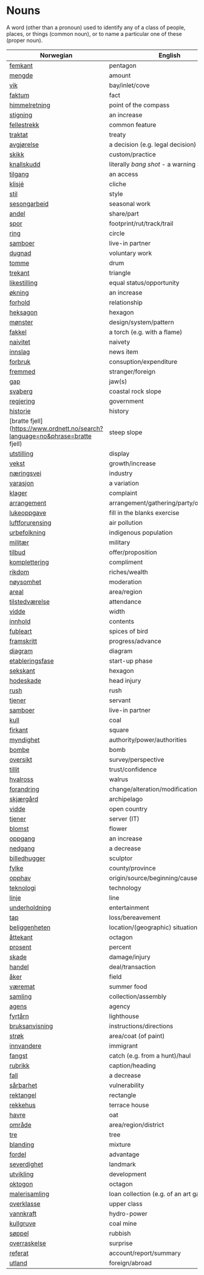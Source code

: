 # Nouns

A word (other than a pronoun) used to identify any of a class of people, places, or things (common noun), or to name a particular one of these (proper noun).

| Norwegian | English | Gender |
| --- | --- | --- |
| [femkant](https://www.ordnett.no/search?language=no&phrase=femkant) | pentagon | m |
| [mengde](https://www.ordnett.no/search?language=no&phrase=mengde) | amount | m |
| [vik](https://www.ordnett.no/search?language=no&phrase=vik) | bay/inlet/cove | m |
| [faktum](https://www.ordnett.no/search?language=no&phrase=faktum) | fact | i |
| [himmelretning](https://www.ordnett.no/search?language=no&phrase=himmelretning) | point of the compass | m |
| [stigning](https://www.ordnett.no/search?language=no&phrase=stigning) | an increase | m |
| [fellestrekk](https://www.ordnett.no/search?language=no&phrase=fellestrekk) | common feature | i |
| [traktat](https://www.ordnett.no/search?language=no&phrase=traktat) | treaty | m |
| [avgjørelse](https://www.ordnett.no/search?language=no&phrase=avgjørelse) | a decision (e.g. legal decision) | m |
| [skikk](https://www.ordnett.no/search?language=no&phrase=skikk) | custom/practice | m |
| [knallskudd](https://www.ordnett.no/search?language=no&phrase=knallskudd) | literally _bang shot_ - a warning shot gun | i |
| [tilgang](https://www.ordnett.no/search?language=no&phrase=tilgang) | an access | i |
| [klisjé](https://www.ordnett.no/search?language=no&phrase=klisjé) | cliche | m |
| [stil](https://www.ordnett.no/search?language=no&phrase=stil) | style | m |
| [sesongarbeid](https://www.ordnett.no/search?language=no&phrase=sesongarbeid) | seasonal work | i |
| [andel](https://www.ordnett.no/search?language=no&phrase=andel) | share/part | m |
| [spor](https://www.ordnett.no/search?language=no&phrase=spor) | footprint/rut/track/trail | i |
| [ring](https://www.ordnett.no/search?language=no&phrase=ring) | circle | m |
| [samboer](https://www.ordnett.no/search?language=no&phrase=samboer) | live-in partner | m |
| [dugnad](https://www.ordnett.no/search?language=no&phrase=dugnad) | voluntary work | m |
| [tomme](https://www.ordnett.no/search?language=no&phrase=tomme) | drum | m |
| [trekant](https://www.ordnett.no/search?language=no&phrase=trekant) | triangle | m |
| [likestilling](https://www.ordnett.no/search?language=no&phrase=likestilling) | equal status/opportunity | m |
| [økning](https://www.ordnett.no/search?language=no&phrase=økning) | an increase | m |
| [forhold](https://www.ordnett.no/search?language=no&phrase=forhold) | relationship | i |
| [heksagon](https://www.ordnett.no/search?language=no&phrase=heksagon) | hexagon | m |
| [mønster](https://www.ordnett.no/search?language=no&phrase=mønster) | design/system/pattern | i |
| [fakkel](https://www.ordnett.no/search?language=no&phrase=fakkel) | a torch (e.g. with a flame) | m |
| [naivitet](https://www.ordnett.no/search?language=no&phrase=naivitet) | naivety | m |
| [innslag](https://www.ordnett.no/search?language=no&phrase=innslag) | news item | i |
| [forbruk](https://www.ordnett.no/search?language=no&phrase=forbruk) | consuption/expenditure | i |
| [fremmed](https://www.ordnett.no/search?language=no&phrase=fremmed) | stranger/foreign | m |
| [gap](https://www.ordnett.no/search?language=no&phrase=gap) | jaw(s) | m |
| [svaberg](https://www.ordnett.no/search?language=no&phrase=svaberg) | coastal rock slope | i |
| [regjering](https://www.ordnett.no/search?language=no&phrase=regjering) | government | m |
| [historie](https://www.ordnett.no/search?language=no&phrase=historie) | history | m/f |
| [bratte fjell](https://www.ordnett.no/search?language=no&phrase=bratte fjell) | steep slope | m |
| [utstilling](https://www.ordnett.no/search?language=no&phrase=utstilling) | display | m |
| [vekst](https://www.ordnett.no/search?language=no&phrase=vekst) | growth/increase | m |
| [næringsvei](https://www.ordnett.no/search?language=no&phrase=næringsvei) | industry | m |
| [varasjon](https://www.ordnett.no/search?language=no&phrase=varasjon) | a variation | m |
| [klager](https://www.ordnett.no/search?language=no&phrase=klager) | complaint | m |
| [arrangement](https://www.ordnett.no/search?language=no&phrase=arrangement) | arrangement/gathering/party/organisation | i |
| [lukeoppgave](https://www.ordnett.no/search?language=no&phrase=lukeoppgave) | fill in the blanks exercise | m |
| [luftforurensing](https://www.ordnett.no/search?language=no&phrase=luftforurensing) | air pollution | m |
| [urbefolkning](https://www.ordnett.no/search?language=no&phrase=urbefolkning) | indigenous population | m |
| [militær](https://www.ordnett.no/search?language=no&phrase=militær) | military | m |
| [tilbud](https://www.ordnett.no/search?language=no&phrase=tilbud) | offer/proposition | i |
| [komplettering](https://www.ordnett.no/search?language=no&phrase=komplettering) | compliment | m |
| [rikdom](https://www.ordnett.no/search?language=no&phrase=rikdom) | riches/wealth | m |
| [nøysomhet](https://www.ordnett.no/search?language=no&phrase=nøysomhet) | moderation | m |
| [areal](https://www.ordnett.no/search?language=no&phrase=areal) | area/region | i |
| [tilstedværelse](https://www.ordnett.no/search?language=no&phrase=tilstedværelse) | attendance | i |
| [vidde](https://www.ordnett.no/search?language=no&phrase=vidde) | width | m/f |
| [innhold](https://www.ordnett.no/search?language=no&phrase=innhold) | contents | i |
| [fubleart](https://www.ordnett.no/search?language=no&phrase=fubleart) | spices of bird | m/f |
| [framskritt](https://www.ordnett.no/search?language=no&phrase=framskritt) | progress/advance | i |
| [diagram](https://www.ordnett.no/search?language=no&phrase=diagram) | diagram | i |
| [etableringsfase](https://www.ordnett.no/search?language=no&phrase=etableringsfase) | start-up phase | m |
| [sekskant](https://www.ordnett.no/search?language=no&phrase=sekskant) | hexagon | m |
| [hodeskade](https://www.ordnett.no/search?language=no&phrase=hodeskade) | head injury | m |
| [rush](https://www.ordnett.no/search?language=no&phrase=rush) | rush | i |
| [tjener](https://www.ordnett.no/search?language=no&phrase=tjener) | servant | m |
| [samboer](https://www.ordnett.no/search?language=no&phrase=samboer) | live-in partner | m |
| [kull](https://www.ordnett.no/search?language=no&phrase=kull) | coal | i |
| [firkant](https://www.ordnett.no/search?language=no&phrase=firkant) | square | m |
| [myndighet](https://www.ordnett.no/search?language=no&phrase=myndighet) | authority/power/authorities | m |
| [bombe](https://www.ordnett.no/search?language=no&phrase=bombe) | bomb | m |
| [oversikt](https://www.ordnett.no/search?language=no&phrase=oversikt) | survey/perspective | m |
| [tillit](https://www.ordnett.no/search?language=no&phrase=tillit) | trust/confidence | m |
| [hvalross](https://www.ordnett.no/search?language=no&phrase=hvalross) | walrus | m |
| [forandring](https://www.ordnett.no/search?language=no&phrase=forandring) | change/alteration/modification | m |
| [skjærgård](https://www.ordnett.no/search?language=no&phrase=skjærgård) | archipelago | m |
| [vidde](https://www.ordnett.no/search?language=no&phrase=vidde) | open country | m |
| [tjener](https://www.ordnett.no/search?language=no&phrase=tjener) | server (IT) | m |
| [blomst](https://www.ordnett.no/search?language=no&phrase=blomst) | flower | m |
| [oppgang](https://www.ordnett.no/search?language=no&phrase=oppgang) | an increase | m |
| [nedgang](https://www.ordnett.no/search?language=no&phrase=nedgang) | a decrease | m |
| [billedhugger](https://www.ordnett.no/search?language=no&phrase=billedhugger) | sculptor | m |
| [fylke](https://www.ordnett.no/search?language=no&phrase=fylke) | county/province | i |
| [opphav](https://www.ordnett.no/search?language=no&phrase=opphav) | origin/source/beginning/cause | i |
| [teknologi](https://www.ordnett.no/search?language=no&phrase=teknologi) | technology | m |
| [linje](https://www.ordnett.no/search?language=no&phrase=linje) | line | m |
| [underholdning](https://www.ordnett.no/search?language=no&phrase=underholdning) | entertainment | m |
| [tap](https://www.ordnett.no/search?language=no&phrase=tap) | loss/bereavement | i |
| [beliggenheten](https://www.ordnett.no/search?language=no&phrase=beliggenheten) | location/(geographic) situation | m/f |
| [åttekant](https://www.ordnett.no/search?language=no&phrase=åttekant) | octagon | m |
| [prosent](https://www.ordnett.no/search?language=no&phrase=prosent) | percent | m |
| [skade](https://www.ordnett.no/search?language=no&phrase=skade) | damage/injury | m |
| [handel](https://www.ordnett.no/search?language=no&phrase=handel) | deal/transaction | m |
| [åker](https://www.ordnett.no/search?language=no&phrase=åker) | field | m |
| [væremat](https://www.ordnett.no/search?language=no&phrase=væremat) | summer food | m |
| [samling](https://www.ordnett.no/search?language=no&phrase=samling) | collection/assembly | m |
| [agens](https://www.ordnett.no/search?language=no&phrase=agens) | agency | m |
| [fyrtårn](https://www.ordnett.no/search?language=no&phrase=fyrtårn) | lighthouse | i |
| [bruksanvisning](https://www.ordnett.no/search?language=no&phrase=bruksanvisning) | instructions/directions | m |
| [strøk](https://www.ordnett.no/search?language=no&phrase=strøk) | area/coat (of paint) | i |
| [innvandere](https://www.ordnett.no/search?language=no&phrase=innvandere) | immigrant | m |
| [fangst](https://www.ordnett.no/search?language=no&phrase=fangst) | catch (e.g. from a hunt)/haul | m |
| [rubrikk](https://www.ordnett.no/search?language=no&phrase=rubrikk) | caption/heading | m |
| [fall](https://www.ordnett.no/search?language=no&phrase=fall) | a decrease | i |
| [sårbarhet](https://www.ordnett.no/search?language=no&phrase=sårbarhet) | vulnerability | m |
| [rektangel](https://www.ordnett.no/search?language=no&phrase=rektangel) | rectangle | i |
| [rekkehus](https://www.ordnett.no/search?language=no&phrase=rekkehus) | terrace house | i |
| [havre](https://www.ordnett.no/search?language=no&phrase=havre) | oat | m |
| [område](https://www.ordnett.no/search?language=no&phrase=område) | area/region/district | i |
| [tre](https://www.ordnett.no/search?language=no&phrase=tre) | tree | i |
| [blanding](https://www.ordnett.no/search?language=no&phrase=blanding) | mixture | m |
| [fordel](https://www.ordnett.no/search?language=no&phrase=fordel) | advantage | m |
| [severdighet](https://www.ordnett.no/search?language=no&phrase=severdighet) | landmark | m |
| [utvikling](https://www.ordnett.no/search?language=no&phrase=utvikling) | development | m |
| [oktogon](https://www.ordnett.no/search?language=no&phrase=oktogon) | octagon | m |
| [malerisamling](https://www.ordnett.no/search?language=no&phrase=malerisamling) | loan collection (e.g. of an art gallery) | m |
| [overklasse](https://www.ordnett.no/search?language=no&phrase=overklasse) | upper class | m |
| [vannkraft](https://www.ordnett.no/search?language=no&phrase=vannkraft) | hydro-power | m |
| [kullgruve](https://www.ordnett.no/search?language=no&phrase=kullgruve) | coal mine | m |
| [søppel](https://www.ordnett.no/search?language=no&phrase=søppel) | rubbish | i |
| [overraskelse](https://www.ordnett.no/search?language=no&phrase=overraskelse) | surprise | m |
| [referat](https://www.ordnett.no/search?language=no&phrase=referat) | account/report/summary | i |
| [utland](https://www.ordnett.no/search?language=no&phrase=utland) | foreign/abroad | m |

